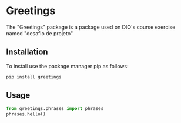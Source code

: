 # Greetings

The "Greetings" package is a package used on DIO's course exercise named "desafio de projeto"

## Installation

To install use the package manager pip as follows:

```bash
pip install greetings
```

## Usage
```python
from greetings.phrases import phrases
phrases.hello()
```
